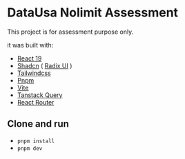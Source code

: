 # DataUsa Nolimit Assessment

This project is for assessment purpose only.

it was built with:

- [React 19](https://react.dev/)
- [Shadcn](https://ui.shadcn.com/) ( [Radix UI](https://www.radix-ui.com/) )
- [Tailwindcss](https://tailwindcss.com/)
- [Pnpm](https://pnpm.io/)
- [Vite](https://vitejs.dev/)
- [Tanstack Query](https://tanstack.com/query/latest/)
- [React Router](https://reactrouter.com/)

## Clone and run

- `pnpm install`
- `pnpm dev`
